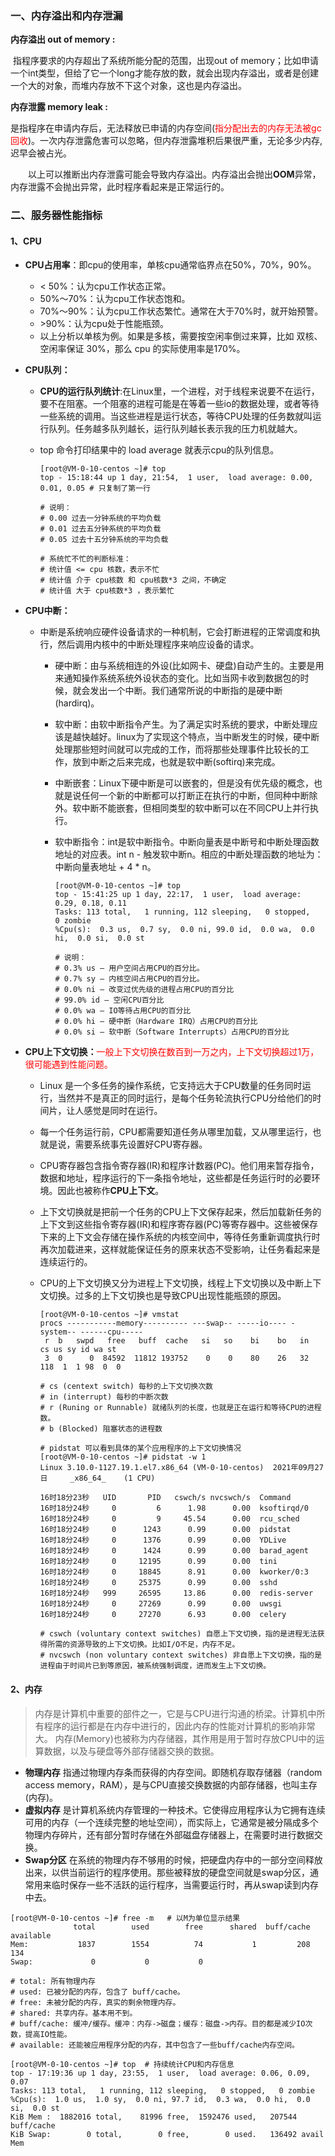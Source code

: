 ### 一、内存溢出和内存泄漏

**内存溢出 out of memory :**

​		指程序要求的内存超出了系统所能分配的范围，出现out of memory；比如申请一个int类型，但给了它一个long才能存放的数，就会出现内存溢出，或者是创建一个大的对象，而堆内存放不下这个对象，这也是内存溢出。

**内存泄露 memory leak :**

​		是指程序在申请内存后，无法释放已申请的内存空间(<font color='red'>指分配出去的内存无法被gc回收</font>)。一次内存泄露危害可以忽略，但内存泄露堆积后果很严重，无论多少内存,迟早会被占光。

　　以上可以推断出内存泄露可能会导致内存溢出。内存溢出会抛出**OOM**异常，内存泄露不会抛出异常，此时程序看起来是正常运行的。



### 二、服务器性能指标

#### **1、CPU**

- **CPU占用率**：即cpu的使用率，单核cpu通常临界点在50%，70%，90%。

  - < 50%：认为cpu工作状态正常。
  - 50%～70%：认为cpu工作状态饱和。
  - 70%～90%：认为cpu工作状态繁忙。通常在大于70%时，就开始预警。
  - \>90%：认为cpu处于性能瓶颈。
  - 以上分析以单核为例。如果是多核，需要按空闲率倒过来算，比如 双核、空闲率保证 30%，那么 cpu 的实际使用率是170%。

- **CPU队列：**

  - **CPU的运行队列统计**:在Linux里，一个进程，对于线程来说要不在运行，要不在阻塞。一个阻塞的进程可能是在等着一些io的数据处理，或者等待一些系统的调用。当这些进程是运行状态，等待CPU处理的任务数就叫运行队列。任务越多队列越长，运行队列越长表示我的压力机就越大。

  - top 命令打印结果中的 load average 就表示cpu的队列信息。

    ``` shell
    [root@VM-0-10-centos ~]# top
    top - 15:18:44 up 1 day, 21:54,  1 user,  load average: 0.00, 0.01, 0.05 # 只复制了第一行
    
    # 说明：
    # 0.00 过去一分钟系统的平均负载
    # 0.01 过去五分钟系统的平均负载
    # 0.05 过去十五分钟系统的平均负载
    
    # 系统忙不忙的判断标准：
    # 统计值 <= cpu 核数，表示不忙
    # 统计值 介于 cpu核数 和 cpu核数*3 之间，不确定
    # 统计值 大于 cpu核数*3 ，表示繁忙
    ```

- **CPU中断：**

  - 中断是系统响应硬件设备请求的一种机制，它会打断进程的正常调度和执行，然后调用内核中的中断处理程序来响应设备的请求。

    - 硬中断：由与系统相连的外设(比如网卡、硬盘)自动产生的。主要是用来通知操作系统系统外设状态的变化。比如当网卡收到数据包的时候，就会发出一个中断。我们通常所说的中断指的是硬中断(hardirq)。

    - 软中断：由软中断指令产生。为了满足实时系统的要求，中断处理应该是越快越好。linux为了实现这个特点，当中断发生的时候，硬中断处理那些短时间就可以完成的工作，而将那些处理事件比较长的工作，放到中断之后来完成，也就是软中断(softirq)来完成。

    - 中断嵌套：Linux下硬中断是可以嵌套的，但是没有优先级的概念，也就是说任何一个新的中断都可以打断正在执行的中断，但同种中断除外。软中断不能嵌套，但相同类型的软中断可以在不同CPU上并行执行。

    - 软中断指令：int是软中断指令。中断向量表是中断号和中断处理函数地址的对应表。int n - 触发软中断n。相应的中断处理函数的地址为：中断向量表地址 + 4 * n。

      ``` shell
      [root@VM-0-10-centos ~]# top
      top - 15:41:25 up 1 day, 22:17,  1 user,  load average: 0.29, 0.18, 0.11
      Tasks: 113 total,   1 running, 112 sleeping,   0 stopped,   0 zombie
      %Cpu(s):  0.3 us,  0.7 sy,  0.0 ni, 99.0 id,  0.0 wa,  0.0 hi,  0.0 si,  0.0 st
      
      # 说明：
      # 0.3% us — 用户空间占用CPU的百分比。
      # 0.7% sy — 内核空间占用CPU的百分比。
      # 0.0% ni — 改变过优先级的进程占用CPU的百分比
      # 99.0% id — 空闲CPU百分比
      # 0.0% wa — IO等待占用CPU的百分比
      # 0.0% hi — 硬中断（Hardware IRQ）占用CPU的百分比
      # 0.0% si — 软中断（Software Interrupts）占用CPU的百分比
      ```

- **CPU上下文切换：**<font style="color:red">一般上下文切换在数百到一万之内，上下文切换超过1万，很可能遇到性能问题。</font>

  - Linux 是一个多任务的操作系统，它支持远大于CPU数量的任务同时运行，当然并不是真正的同时运行，是每个任务轮流执行CPU分给他们的时间片，让人感觉是同时在运行。

  - 每一个任务运行前，CPU都需要知道任务从哪里加载，又从哪里运行，也就是说，需要系统事先设置好CPU寄存器。

  - CPU寄存器包含指令寄存器(IR)和程序计数器(PC)。他们用来暂存指令，数据和地址，程序运行的下一条指令地址，这些都是任务运行时的必要环境。因此也被称作**CPU上下文**。

  - 上下文切换就是把前一个任务的CPU上下文保存起来，然后加载新任务的上下文到这些指令寄存器(IR)和程序寄存器(PC)等寄存器中。这些被保存下来的上下文会存储在操作系统的内核空间中，等待任务重新调度执行时再次加载进来，这样就能保证任务的原来状态不受影响，让任务看起来是连续运行的。

  - CPU的上下文切换又分为进程上下文切换，线程上下文切换以及中断上下文切换。过多的上下文切换也是导致CPU出现性能瓶颈的原因。

    ``` shell
    [root@VM-0-10-centos ~]# vmstat
    procs -----------memory---------- ---swap-- -----io---- -system-- ------cpu-----
     r  b   swpd   free   buff  cache   si   so    bi    bo   in   cs us sy id wa st
     3  0      0  84592  11812 193752    0    0    80    26   32  118  1  1 98  0  0
     
    # cs (centext switch) 每秒的上下文切换次数
    # in (interrupt) 每秒的中断次数
    # r (Runing or Runnable) 就绪队列的长度，也就是正在运行和等待CPU的进程数。
    # b (Blocked) 阻塞状态的进程数
    
    # pidstat 可以看到具体的某个应用程序的上下文切换情况
    [root@VM-0-10-centos ~]# pidstat -w 1
    Linux 3.10.0-1127.19.1.el7.x86_64 (VM-0-10-centos) 	2021年09月27日 	_x86_64_	(1 CPU)
    
    16时18分23秒   UID       PID   cswch/s nvcswch/s  Command
    16时18分24秒     0         6      1.98      0.00  ksoftirqd/0
    16时18分24秒     0         9     45.54      0.00  rcu_sched
    16时18分24秒     0      1243      0.99      0.00  pidstat
    16时18分24秒     0      1376      0.99      0.00  YDLive
    16时18分24秒     0      1424      0.99      0.00  barad_agent
    16时18分24秒     0     12195      0.99      0.00  tini
    16时18分24秒     0     18845      8.91      0.00  kworker/0:3
    16时18分24秒     0     25375      0.99      0.00  sshd
    16时18分24秒   999     26595     13.86      0.00  redis-server
    16时18分24秒     0     27269      0.99      0.00  uwsgi
    16时18分24秒     0     27270      6.93      0.00  celery
    
    # cswch (voluntary context switches) 自愿上下文切换，指的是进程无法获得所需的资源导致的上下文切换。比如I/O不足，内存不足。
    # nvcswch (non voluntary context switches) 非自愿上下文切换，指的是 进程由于时间片已到等原因，被系统强制调度，进而发生上下文切换。
    ```

    

#### **2、内存**

> 内存是计算机中重要的部件之一，它是与CPU进行沟通的桥梁。计算机中所有程序的运行都是在内存中进行的，因此内存的性能对计算机的影响非常大。
> 内存(Memory)也被称为内存储器，其作用是用于暂时存放CPU中的运算数据，以及与硬盘等外部存储器交换的数据。

- **物理内存** 指通过物理内存条而获得的内存空间。即随机存取存储器（random access memory，RAM），是与CPU直接交换数据的内部存储器，也叫主存(内存)。
- **虚拟内存** 是计算机系统内存管理的一种技术。它使得应用程序认为它拥有连续可用的内存（一个连续完整的地址空间），而实际上，它通常是被分隔成多个物理内存碎片，还有部分暂时存储在外部磁盘存储器上，在需要时进行数据交换。
- **Swap分区** 在系统的物理内存不够用的时候，把硬盘内存中的一部分空间释放出来，以供当前运行的程序使用。那些被释放的硬盘空间就是swap分区，通常用来临时保存一些不活跃的运行程序，当需要运行时，再从swap读到内存中去。

``` shell
[root@VM-0-10-centos ~]# free -m   # 以M为单位显示结果
              total        used        free      shared  buff/cache   available
Mem:           1837        1554          74           1         208         134
Swap:             0           0           0

# total: 所有物理内存
# used: 已被分配的内存，包含了 buff/cache。
# free: 未被分配的内存，真实的剩余物理内存。
# shared: 共享内存。基本用不到。
# buff/cache: 缓冲/缓存。缓冲：内存->磁盘；缓存：磁盘->内存。目的都是减少IO次数，提高IO性能。
# available: 还能被应用程序分配的内存，其中包含了一些buff/cache内存空间。
```

``` shell
[root@VM-0-10-centos ~]# top  # 持续统计CPU和内存信息
top - 17:19:36 up 1 day, 23:55,  1 user,  load average: 0.06, 0.09, 0.07
Tasks: 113 total,   1 running, 112 sleeping,   0 stopped,   0 zombie
%Cpu(s):  1.0 us,  1.0 sy,  0.0 ni, 97.7 id,  0.3 wa,  0.0 hi,  0.0 si,  0.0 st
KiB Mem :  1882016 total,    81996 free,  1592476 used,   207544 buff/cache  
KiB Swap:        0 total,        0 free,        0 used.   136492 avail Mem
```



